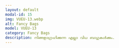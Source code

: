 ```yaml
---
layout: default
modal-id: 15
img: VUEU-13.webp
alt: Fancy Bags
model: VUEU-13
category: Fancy Bags
description: നിങ്ങളാഗ്രഹിക്കുന്ന എല്ലാ വിധ ബാഗുകൾക്കും.
---
```

